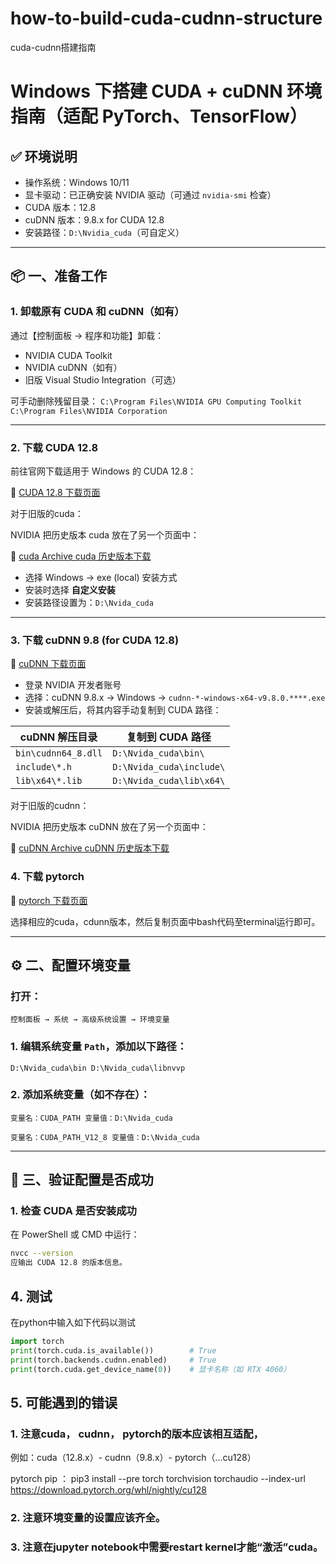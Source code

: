 # how-to-build-cuda-cudnn-structure
cuda-cudnn搭建指南

# Windows 下搭建 CUDA + cuDNN 环境指南（适配 PyTorch、TensorFlow）

## ✅ 环境说明

- 操作系统：Windows 10/11
- 显卡驱动：已正确安装 NVIDIA 驱动（可通过 `nvidia-smi` 检查）
- CUDA 版本：12.8
- cuDNN 版本：9.8.x for CUDA 12.8
- 安装路径：`D:\Nvidia_cuda`（可自定义）

---

## 📦 一、准备工作

### 1. 卸载原有 CUDA 和 cuDNN（如有）

通过【控制面板 → 程序和功能】卸载：

- NVIDIA CUDA Toolkit
- NVIDIA cuDNN（如有）
- 旧版 Visual Studio Integration（可选）

可手动删除残留目录：
`C:\Program Files\NVIDIA GPU Computing Toolkit C:\Program Files\NVIDIA Corporation`

---

### 2. 下载 CUDA 12.8

前往官网下载适用于 Windows 的 CUDA 12.8：

🔗 [CUDA 12.8 下载页面](https://developer.nvidia.com/cuda-1280-download-archive)

对于旧版的cuda：

NVIDIA 把历史版本 cuda 放在了另一个页面中：

🔗 [cuda Archive cuda 历史版本下载](https://developer.nvidia.com/cuda-toolkit-archive)

- 选择 Windows → exe (local) 安装方式
- 安装时选择 **自定义安装**
- 安装路径设置为：`D:\Nvida_cuda`

---

### 3. 下载 cuDNN 9.8 (for CUDA 12.8)

🔗 [cuDNN 下载页面](https://developer.nvidia.com/rdp/cudnn-download)

- 登录 NVIDIA 开发者账号
- 选择：cuDNN 9.8.x → Windows → `cudnn-*-windows-x64-v9.8.0.****.exe`
- 安装或解压后，将其内容手动复制到 CUDA 路径：

| cuDNN 解压目录       | 复制到 CUDA 路径                         |
|----------------------|-------------------------------------------|
| `bin\cudnn64_8.dll`  | `D:\Nvida_cuda\bin\`                     |
| `include\*.h`        | `D:\Nvida_cuda\include\`                 |
| `lib\x64\*.lib`      | `D:\Nvida_cuda\lib\x64\`                 |

对于旧版的cudnn：

NVIDIA 把历史版本 cuDNN 放在了另一个页面中：

🔗 [cuDNN Archive cuDNN 历史版本下载](https://developer.nvidia.com/rdp/cudnn-archive)

### 4. 下载 pytorch

🔗 [pytorch 下载页面](https://pytorch.org/get-started/locally/)

选择相应的cuda，cdunn版本，然后复制页面中bash代码至terminal运行即可。

---

## ⚙️ 二、配置环境变量

### 打开：

`控制面板 → 系统 → 高级系统设置 → 环境变量`

### 1. 编辑系统变量 `Path`，添加以下路径：

`D:\Nvida_cuda\bin D:\Nvida_cuda\libnvvp`

### 2. 添加系统变量（如不存在）：

`变量名：CUDA_PATH 变量值：D:\Nvida_cuda`

`变量名：CUDA_PATH_V12_8 变量值：D:\Nvida_cuda`

---

## 🧪 三、验证配置是否成功

### 1. 检查 CUDA 是否安装成功

在 PowerShell 或 CMD 中运行：

```bash
nvcc --version
应输出 CUDA 12.8 的版本信息。
```

## 4. 测试

在python中输入如下代码以测试

```python
import torch
print(torch.cuda.is_available())        # True
print(torch.backends.cudnn.enabled)     # True
print(torch.cuda.get_device_name(0))    # 显卡名称（如 RTX 4060）
```

## 5. 可能遇到的错误

### 1. 注意cuda， cudnn， pytorch的版本应该相互适配，

例如：cuda（12.8.x）- cudnn（9.8.x）- pytorch（...cu128）

pytorch pip ： pip3 install --pre torch torchvision torchaudio --index-url https://download.pytorch.org/whl/nightly/cu128

### 2. 注意环境变量的设置应该齐全。

### 3. 注意在jupyter notebook中需要restart kernel才能“激活”cuda。



